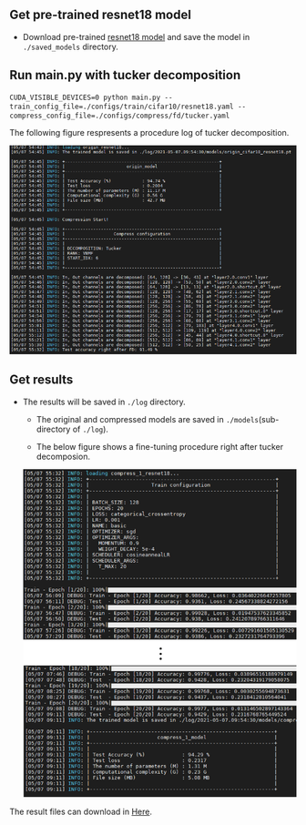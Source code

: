 
## Get pre-trained resnet18 model

- Download pre-trained [resnet18 model](https://drive.google.com/file/d/1tDy73OOWlO1B0tZJEbq5NkjZLVlfVt6x/view) and save the model in `./saved_models` directory.

## Run main.py with tucker decomposition

   ```shell
   CUDA_VISIBLE_DEVICES=0 python main.py --train_config_file=./configs/train/cifar10/resnet18.yaml --compress_config_file=./configs/compress/fd/tucker.yaml
   ```

The following figure respresents a procedure log of tucker decomposition.

<p align="center">
<img src="imgs/1.PNG" width="700" />
</p>

## Get results 

- The results will be saved in `./log` directory.
   - The original and compressed models are saved in `./models`(sub-directory of `./log`).

   - The below figure shows a fine-tuning procedure right after tucker decomposion.
   
   <p align="center">
   <img src="imgs/2.png" width="700" />
   </p>

The result files can download in [Here](https://drive.google.com/file/d/1Qp62zrmtCgCrX9jaBxCEg-ilMdWERivU/view?usp=sharing).